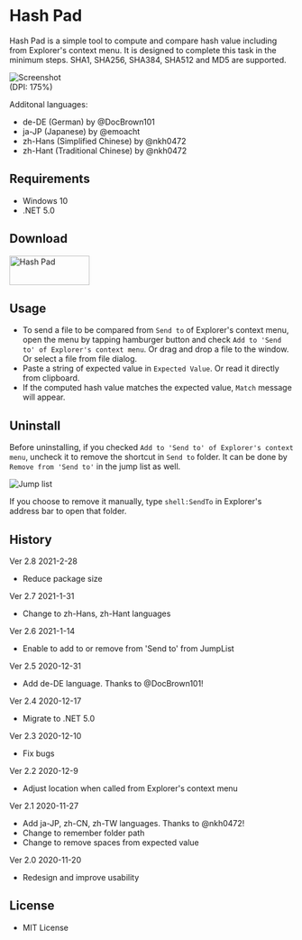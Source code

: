 ﻿# Hash Pad

Hash Pad is a simple tool to compute and compare hash value including from Explorer's context menu. It is designed to complete this task in the minimum steps. SHA1, SHA256, SHA384, SHA512 and MD5 are supported.

![Screenshot](Images/Screenshot_main.png)<br>
(DPI: 175%)

Additonal languages:

 + de-DE (German) by @DocBrown101
 + ja-JP (Japanese) by @emoacht
 + zh-Hans (Simplified Chinese) by @nkh0472
 + zh-Hant (Traditional Chinese) by @nkh0472

## Requirements

 * Windows 10
 * .NET 5.0

## Download

<a href='//www.microsoft.com/store/apps/9nrdj8214gbt?cid=storebadge&ocid=badge'><img src='https://developer.microsoft.com/store/badges/images/English_get-it-from-MS.png' alt='Hash Pad' width='142px' height='52px'/></a>

## Usage

 - To send a file to be compared from `Send to` of Explorer's context menu, open the menu by tapping hamburger button and check `Add to 'Send to' of Explorer's context menu`. Or drag and drop a file to the window. Or  select a file from file dialog.
 - Paste a string of expected value in `Expected Value`. Or read it directly from clipboard.
 - If the computed hash value matches the expected value, `Match` message will appear.

## Uninstall

Before uninstalling, if you checked `Add to 'Send to' of Explorer's context menu`, uncheck it to remove the shortcut in `Send to` folder. It can be done by `Remove from 'Send to'` in the jump list as well.

![Jump list](Images/JumpList.png)<br>

If you choose to remove it manually, type `shell:SendTo` in  Explorer's address bar to open that folder.

## History

Ver 2.8 2021-2-28

- Reduce package size

Ver 2.7 2021-1-31

- Change to zh-Hans, zh-Hant languages

Ver 2.6 2021-1-14

- Enable to add to or remove from 'Send to' from JumpList

Ver 2.5 2020-12-31

- Add de-DE language. Thanks to @DocBrown101!

Ver 2.4 2020-12-17

- Migrate to .NET 5.0

Ver 2.3 2020-12-10

- Fix bugs

Ver 2.2 2020-12-9

- Adjust location when called from Explorer's context menu

Ver 2.1 2020-11-27

- Add ja-JP, zh-CN, zh-TW languages. Thanks to @nkh0472!
- Change to remember folder path
- Change to remove spaces from expected value

Ver 2.0 2020-11-20

- Redesign and improve usability

## License

 - MIT License
